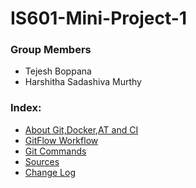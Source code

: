 # IS601-Mini-Project-1
### Group Members
* Tejesh Boppana
* Harshitha Sadashiva Murthy
### Index:
* [About Git,Docker,AT and CI](about_git.md) 
* [GitFlow Workflow](gitflow_workflow.md) 
* [Git Commands](gitflow_commands.md) 
* [Sources](git_sources.md)
* [Change Log](ChangeLog.md)
 



